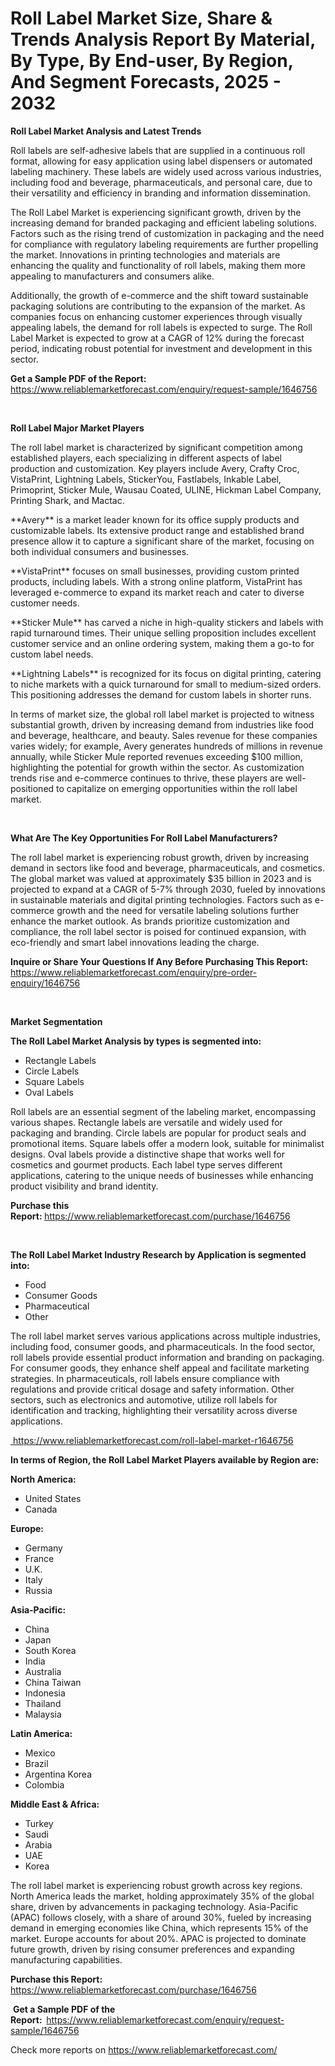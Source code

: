 <p><h1>Roll Label Market Size, Share & Trends Analysis Report By Material, By Type, By End-user, By Region, And Segment Forecasts, 2025 - 2032</h1></p><p><strong>Roll Label Market Analysis and Latest Trends</strong></p>
<p><p>Roll labels are self-adhesive labels that are supplied in a continuous roll format, allowing for easy application using label dispensers or automated labeling machinery. These labels are widely used across various industries, including food and beverage, pharmaceuticals, and personal care, due to their versatility and efficiency in branding and information dissemination.</p><p>The Roll Label Market is experiencing significant growth, driven by the increasing demand for branded packaging and efficient labeling solutions. Factors such as the rising trend of customization in packaging and the need for compliance with regulatory labeling requirements are further propelling the market. Innovations in printing technologies and materials are enhancing the quality and functionality of roll labels, making them more appealing to manufacturers and consumers alike. </p><p>Additionally, the growth of e-commerce and the shift toward sustainable packaging solutions are contributing to the expansion of the market. As companies focus on enhancing customer experiences through visually appealing labels, the demand for roll labels is expected to surge. The Roll Label Market is expected to grow at a CAGR of 12% during the forecast period, indicating robust potential for investment and development in this sector.</p></p>
<p><strong>Get a Sample PDF of the Report:&nbsp;</strong> <a href="https://www.reliablemarketforecast.com/enquiry/request-sample/1646756?utm_campaign=2999&utm_medium=2&utm_source=Github&utm_content=ia&utm_term=08032025&utm_id=roll-label">https://www.reliablemarketforecast.com/enquiry/request-sample/1646756</a></p>
<p>&nbsp;</p>
<p><strong>Roll Label Major Market Players</strong></p>
<p><p>The roll label market is characterized by significant competition among established players, each specializing in different aspects of label production and customization. Key players include Avery, Crafty Croc, VistaPrint, Lightning Labels, StickerYou, Fastlabels, Inkable Label, Primoprint, Sticker Mule, Wausau Coated, ULINE, Hickman Label Company, Printing Shark, and Mactac.</p><p>**Avery** is a market leader known for its office supply products and customizable labels. Its extensive product range and established brand presence allow it to capture a significant share of the market, focusing on both individual consumers and businesses.</p><p>**VistaPrint** focuses on small businesses, providing custom printed products, including labels. With a strong online platform, VistaPrint has leveraged e-commerce to expand its market reach and cater to diverse customer needs.</p><p>**Sticker Mule** has carved a niche in high-quality stickers and labels with rapid turnaround times. Their unique selling proposition includes excellent customer service and an online ordering system, making them a go-to for custom label needs.</p><p>**Lightning Labels** is recognized for its focus on digital printing, catering to niche markets with a quick turnaround for small to medium-sized orders. This positioning addresses the demand for custom labels in shorter runs.</p><p>In terms of market size, the global roll label market is projected to witness substantial growth, driven by increasing demand from industries like food and beverage, healthcare, and beauty. Sales revenue for these companies varies widely; for example, Avery generates hundreds of millions in revenue annually, while Sticker Mule reported revenues exceeding $100 million, highlighting the potential for growth within the sector. As customization trends rise and e-commerce continues to thrive, these players are well-positioned to capitalize on emerging opportunities within the roll label market.</p></p>
<p>&nbsp;</p>
<p><strong>What Are The Key Opportunities For Roll Label Manufacturers?</strong></p>
<p><p>The roll label market is experiencing robust growth, driven by increasing demand in sectors like food and beverage, pharmaceuticals, and cosmetics. The global market was valued at approximately $35 billion in 2023 and is projected to expand at a CAGR of 5-7% through 2030, fueled by innovations in sustainable materials and digital printing technologies. Factors such as e-commerce growth and the need for versatile labeling solutions further enhance the market outlook. As brands prioritize customization and compliance, the roll label sector is poised for continued expansion, with eco-friendly and smart label innovations leading the charge.</p></p>
<p><strong>Inquire or Share Your Questions If Any Before Purchasing This Report:</strong> <a href="https://www.reliablemarketforecast.com/enquiry/pre-order-enquiry/1646756?utm_campaign=2999&utm_medium=2&utm_source=Github&utm_content=ia&utm_term=08032025&utm_id=roll-label">https://www.reliablemarketforecast.com/enquiry/pre-order-enquiry/1646756</a></p>
<p>&nbsp;</p>
<p><strong>Market Segmentation</strong></p>
<p><strong>The Roll Label Market Analysis by types is segmented into:</strong></p>
<p><ul><li>Rectangle Labels</li><li>Circle Labels</li><li>Square Labels</li><li>Oval Labels</li></ul></p>
<p><p>Roll labels are an essential segment of the labeling market, encompassing various shapes. Rectangle labels are versatile and widely used for packaging and branding. Circle labels are popular for product seals and promotional items. Square labels offer a modern look, suitable for minimalist designs. Oval labels provide a distinctive shape that works well for cosmetics and gourmet products. Each label type serves different applications, catering to the unique needs of businesses while enhancing product visibility and brand identity.</p></p>
<p><strong>Purchase this Report:&nbsp;</strong><a href="https://www.reliablemarketforecast.com/purchase/1646756?utm_campaign=2999&utm_medium=2&utm_source=Github&utm_content=ia&utm_term=08032025&utm_id=roll-label">https://www.reliablemarketforecast.com/purchase/1646756</a></p>
<p>&nbsp;</p>
<p><strong>The Roll Label Market Industry Research by Application is segmented into:</strong></p>
<p><ul><li>Food</li><li>Consumer Goods</li><li>Pharmaceutical</li><li>Other</li></ul></p>
<p><p>The roll label market serves various applications across multiple industries, including food, consumer goods, and pharmaceuticals. In the food sector, roll labels provide essential product information and branding on packaging. For consumer goods, they enhance shelf appeal and facilitate marketing strategies. In pharmaceuticals, roll labels ensure compliance with regulations and provide critical dosage and safety information. Other sectors, such as electronics and automotive, utilize roll labels for identification and tracking, highlighting their versatility across diverse applications.</p></p>
<p><a href="https://www.reliablemarketforecast.com/roll-label-market-r1646756?utm_campaign=2999&utm_medium=2&utm_source=Github&utm_content=ia&utm_term=08032025&utm_id=roll-label">&nbsp;https://www.reliablemarketforecast.com/roll-label-market-r1646756</a></p>
<p><strong>In terms of Region, the Roll Label Market Players available by Region are:</strong></p>
<p>
    <p> <strong> North America: </strong>
        <ul>
            <li>United States</li>
            <li>Canada</li>
        </ul>
        </p> 
    <p> <strong> Europe: </strong>
        <ul>
            <li>Germany</li>
            <li>France</li>
            <li>U.K.</li>
            <li>Italy</li>
            <li>Russia</li>
        </ul>
        </p> 
    <p> <strong> Asia-Pacific: </strong>
        <ul>
            <li>China</li>
            <li>Japan</li>
            <li>South Korea</li>
            <li>India</li>
            <li>Australia</li>
            <li>China Taiwan</li>
            <li>Indonesia</li>
            <li>Thailand</li>
            <li>Malaysia</li>
        </ul>
        </p> 
    <p> <strong> Latin America: </strong>
        <ul>
            <li>Mexico</li>
            <li>Brazil</li>
            <li>Argentina Korea</li>
            <li>Colombia</li>
        </ul>
        </p> 
    <p> <strong> Middle East & Africa: </strong>
        <ul>
            <li>Turkey</li>
            <li>Saudi</li>
            <li>Arabia</li>
            <li>UAE</li>
            <li>Korea</li>
        </ul>
    </p>
    </p>
<p><p>The roll label market is experiencing robust growth across key regions. North America leads the market, holding approximately 35% of the global share, driven by advancements in packaging technology. Asia-Pacific (APAC) follows closely, with a share of around 30%, fueled by increasing demand in emerging economies like China, which represents 15% of the market. Europe accounts for about 20%. APAC is projected to dominate future growth, driven by rising consumer preferences and expanding manufacturing capabilities.</p></p>
<p><strong>Purchase this Report: </strong><a href="https://www.reliablemarketforecast.com/purchase/1646756?utm_campaign=2999&utm_medium=2&utm_source=Github&utm_content=ia&utm_term=08032025&utm_id=roll-label">https://www.reliablemarketforecast.com/purchase/1646756</a></p>
<p>&nbsp;<strong>Get a Sample PDF of the Report:&nbsp;&nbsp;</strong><a href="https://www.reliablemarketforecast.com/enquiry/request-sample/1646756?utm_campaign=2999&utm_medium=2&utm_source=Github&utm_content=ia&utm_term=08032025&utm_id=roll-label">https://www.reliablemarketforecast.com/enquiry/request-sample/1646756</a></p>
<p><strong></strong></p>
<p>Check more reports on <a href="https://www.reliablemarketforecast.com/?utm_campaign=2999&utm_medium=2&utm_source=Github&utm_content=ia&utm_term=08032025&utm_id=roll-label">https://www.reliablemarketforecast.com/</a></p>